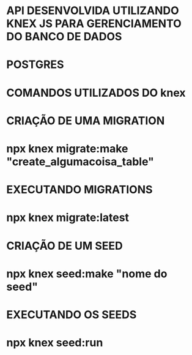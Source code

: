 # API DESENVOLVIDA UTILIZANDO KNEX JS PARA GERENCIAMENTO DO BANCO DE DADOS
# POSTGRES

# COMANDOS UTILIZADOS DO knex

# CRIAÇÃO DE UMA MIGRATION
# npx knex migrate:make "create_algumacoisa_table"

# EXECUTANDO MIGRATIONS
# npx knex migrate:latest

# CRIAÇÃO DE UM SEED
# npx knex seed:make "nome do seed"

# EXECUTANDO OS SEEDS
# npx knex seed:run